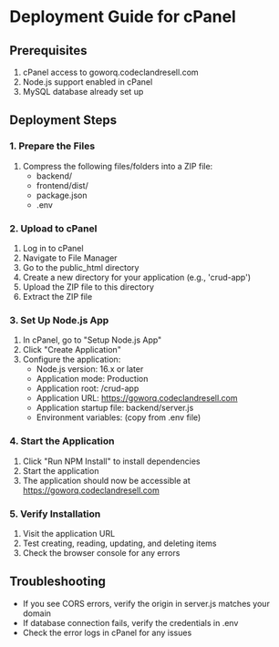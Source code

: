 # Deployment Guide for cPanel

## Prerequisites
1. cPanel access to goworq.codeclandresell.com
2. Node.js support enabled in cPanel
3. MySQL database already set up

## Deployment Steps

### 1. Prepare the Files
1. Compress the following files/folders into a ZIP file:
   - backend/
   - frontend/dist/
   - package.json
   - .env

### 2. Upload to cPanel
1. Log in to cPanel
2. Navigate to File Manager
3. Go to the public_html directory
4. Create a new directory for your application (e.g., 'crud-app')
5. Upload the ZIP file to this directory
6. Extract the ZIP file

### 3. Set Up Node.js App
1. In cPanel, go to "Setup Node.js App"
2. Click "Create Application"
3. Configure the application:
   - Node.js version: 16.x or later
   - Application mode: Production
   - Application root: /crud-app
   - Application URL: https://goworq.codeclandresell.com
   - Application startup file: backend/server.js
   - Environment variables: (copy from .env file)

### 4. Start the Application
1. Click "Run NPM Install" to install dependencies
2. Start the application
3. The application should now be accessible at https://goworq.codeclandresell.com

### 5. Verify Installation
1. Visit the application URL
2. Test creating, reading, updating, and deleting items
3. Check the browser console for any errors

## Troubleshooting
- If you see CORS errors, verify the origin in server.js matches your domain
- If database connection fails, verify the credentials in .env
- Check the error logs in cPanel for any issues
